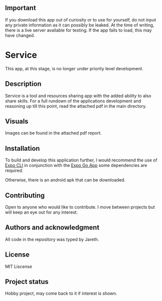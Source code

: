 

## Important
If you download this app out of curiosity or to use for yourself, do not input any private information as it can possibly be leaked.
At the time of writing, there is a live server available for testing. If the app fails to load, this may have changed.

# Service
This app, at this stage, is no longer under priority level development.


## Description
Service is a tool and resources sharing app with the added ability to also share skills.
For a full rundown of the applications development and reasoning up till this point, read the attached pdf in the main directory.

## Visuals
Images can be found in the attached pdf report.

## Installation
To build and develop this application further, I would recommend the use of [Expo CLI](https://docs.expo.dev/workflow/expo-cli/) in conjunction with the [Expo Go App](https://expo.dev/client) some dependencies are required.

Otherwise, there is an android apk that can be downloaded.

## Contributing
Open to anyone who would like to contribute. I move between projects but will keep an eye out for any interest.

## Authors and acknowledgment
All code in the repository was typed by Jareth.

## License
MIT Liscense

## Project status
Hobby project, may come back to it if interest is shown.
